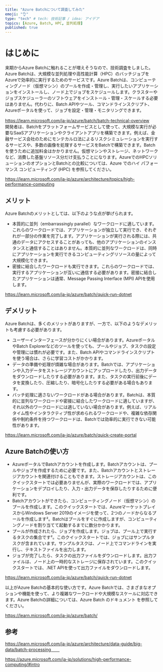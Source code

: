 ```yaml
---
title: "Azure Batchについて調査してみた"
emoji: "👌"
type: "tech" # tech: 技術記事 / idea: アイデア
topics: [Azure, Batch, HPC, 並列処理]
published: true
---
```

# はじめに
来期からAzure Batchに触れることが増えそうなので、技術調査をしました。　　
Azure Batchは、大規模な並列処理や高性能計算（HPC）のバッチジョブをAzureで効率的に実行するためのサービスです。Azure Batchは、コンピューティングノード（仮想マシン）のプールを作成・管理し、実行したいアプリケーションをインストールし、ノード上でジョブをスケジュールします。クラスターやジョブスケジューラーのソフトウェアをインストール・管理・スケールする必要はありません。代わりに、Batch APIやツール、コマンドラインスクリプト、Azureポータルを使って、ジョブを設定・管理・モニタリングできます。

https://learn.microsoft.com/ja-jp/azure/batch/batch-technical-overview
　　
開発者は、Batchをプラットフォームサービスとして使って、大規模な実行が必要なSaaSアプリケーションやクライアントアプリを構築できます。例えば、金融サービス会社のためにモンテカルロ法によるリスクシミュレーションを実行するサービスや、多数の画像を処理するサービスをBatchで構築できます。Batchを使うために追加料金はかかりません。仮想マシンやストレージ、ネットワークなど、消費した基盤リソース分だけ支払うことになります。AzureでのHPCソリューションのオプションとBatchとの比較については、Azure でのハイ パフォーマンス コンピューティング (HPC) を参照してください。

https://learn.microsoft.com/ja-jp/azure/architecture/topics/high-performance-computing

## メリット
Azure Batchのメリットとしては、以下のような点が挙げられます。

- 本質的に並列（embarrassingly parallel）なワークロードに適しています。これらのワークロードでは、アプリケーションが独立して実行でき、それぞれが一部分の作業を完了します。アプリケーションが実行される際には、共通のデータにアクセスすることがあっても、他のアプリケーションのインスタンスと通信することはありません。本質的に並列なワークロードは、同時にアプリケーションを実行できるコンピューティングリソースの量によって大規模化できます。
- 密接に結合したワークロードも実行できます。これらのワークロードでは、実行するアプリケーションが互いに通信する必要があります。密接に結合したアプリケーションは通常、Message Passing Interface (MPI) APIを使用します。

https://learn.microsoft.com/ja-jp/azure/batch/quick-run-dotnet

## デメリット
Azure Batchは、多くのメリットがありますが、一方で、以下のようなデメリットも考慮する必要があります。

- ユーザーインターフェースが分かりにくい場合があります。AzureポータルやBatch Explorerなどのツールを使っても、プールやジョブ、タスクの設定や管理には慣れが必要です。また、Batch APIやコマンドラインスクリプトを使う場合は、さらに学習コストがかかります。
- データの準備や処理が煩雑な場合があります。Batchでは、アプリケーションや入力データをストレージアカウントにアップロードしたり、出力データをダウンロードしたりする必要があります。また、タスクの実行前後にデータを変換したり、圧縮したり、暗号化したりする必要がある場合もあります。
- バッチ処理に適さないワークロードがある場合があります。Batchは、本質的に並列なワークロードや密接に結合したワークロードに適していますが、それ以外のワークロードには適していない場合があります。例えば、リアルタイム性やインタラクティブ性が求められるワークロードや、複雑な依存関係や制約条件を持つワークロードは、Batchでは効率的に実行できない可能性があります。

https://learn.microsoft.com/ja-jp/azure/batch/quick-create-portal



## Azure Batchの使い方

- AzureポータルでBatchアカウントを作成します。Batchアカウントは、プールやジョブを作成するために必要です。また、Batchアカウントとストレージアカウントを関連付けることもできます。ストレージアカウントは、このクイックスタートでは必要ありませんが、実際のワークロードでは、アプリケーションをデプロイしたり、入力・出力データを保存したりするために便利です。
- Batchアカウントができたら、コンピューティングノード（仮想マシン）のプールを作成します。このクイックスタートでは、AzureマーケットプレイスからWindows Server 2019のイメージを使って、2つのノードからなるプールを作成します²。Batchはプールをすぐに作成しますが、コンピューティングノードを割り当てて起動するまでに数分かかります。
- プールが作成されたら、ジョブを作成します。ジョブは、プール上で実行するタスクの集合です²。このクイックスタートでは、ジョブにはサンプルタスクが含まれています。サンプルタスクは、ノード上でコマンドラインを実行し、テキストファイルを出力します。
- ジョブが完了したら、タスクの出力ファイルをダウンロードします。出力ファイルは、ノード上の一時的なストレージに保存されています。このクイックスタートでは、.NET APIを使って出力ファイルをダウンロードします。

https://learn.microsoft.com/ja-jp/azure/batch/quick-run-dotnet

以上がAzure Batchの基本的な使い方です。Azure Batchでは、さまざまなオプションや機能を使って、より複雑なワークロードや大規模なスケールに対応できます。Azure Batchの詳細については、Azure Batch のドキュメント を参照してください。

https://learn.microsoft.com/ja-jp/azure/batch/

## 参考

https://learn.microsoft.com/ja-jp/azure/architecture/data-guide/big-data/batch-processing　　

https://azure.microsoft.com/ja-jp/solutions/high-performance-computing/#intro


